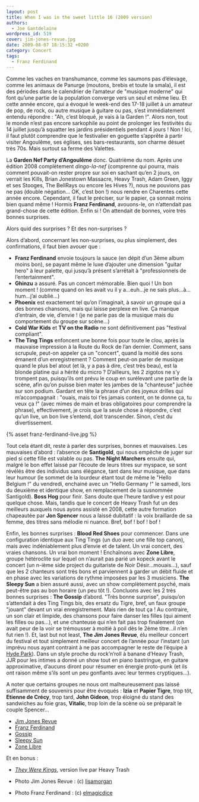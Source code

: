 ```yaml
---
layout: post
title: When I was in the sweet little 16 (2009 version)
authors:
  - Joe Gantdelaine
wordpress_id: 519
cover: jim-jones-revue.jpg
date: 2009-08-07 18:15:32 +0200
category: Concert
tags:
  - Franz Ferdinand
---
```


Comme les vaches en transhumance, comme les saumons pas d’élevage, comme les
animaux de Panurge (moutons, brebis et toute la smala), il est des périodes dans
le calendrier de l’amateur de "musique moderne" qui font qu’une partie de la
population converge vers un seul et même lieu. Et cette année encore, qui a
évoqué le week-end des 17-18 juillet à un amateur de pop, de rock, ou autre
musique à guitare ou pas, s’est immédiatement entendu répondre : "Ah, c’est
bloqué, je vais à la Garden !". Alors non, tout le monde n’est pas encore
sarkophile au point de prolonger les festivités du 14 juillet jusqu’à squatter
les jardins présidentiels pendant 4 jours ! Non ! Ici, il faut plutôt comprendre
que le festivalier en goguette s’apprête à partir visiter Angoulême, ses
églises, ses bars-restaurants, son charme désuet très 70s. Mais surtout sa ferme
des Valettes.

La **Garden Nef Party d’Angoulême** donc. Quatrième du nom. Après une édition
2008 complètement _dingo-la-nef_ (comprenne qui pourra, mais comment pouvait-on
rester propre sur soi en sachant qu’en 2 jours, on verrait les Kills, Brian
Jonestown Massacre, Heavy Trash, Adam Green, Iggy et ses Stooges, The BellRays
ou encore les Hives ?), nous ne pouvions pas ne pas (double négation… OK, c’est
bon !) nous rendre en Charentes cette année encore. Cependant, il faut le
préciser, sur le papier, ça sonnait moins bien quand même ! Hormis **Franz
Ferdinand**, avouons-le, on n’attendait pas grand-chose de cette édition. Enfin
si ! On attendait de bonnes, voire très bonnes surprises.

Alors quid des surprises ? Et des non-surprises ?

Alors d’abord, concernant les non-surprises, ou plus simplement, des
confirmations, il faut bien avouer que :

- **Franz Ferdinand** envoie toujours la sauce (en dépit d’un 3ème album moins
  bon), se payant même le luxe d’ajouter une dimension "guitar hero" à leur
  palette, qui jusqu’à présent s’arrêtait à "professionnels de l’entertainment".
- **Ghinzu** a assuré. Pas un concert mémorable. Bien quoi ! Un bon moment !
  (comme quand on les avait vu il y a…euh…je ne sais plus…à…hum…j’ai oublié…)
- **Phoenix** est exactement tel qu’on l’imaginait, à savoir un groupe qui a des
  bonnes chansons, mais qui laisse perplexe en live. Ça manque d’entrain, de
  vie, d’envie ! (je ne parle pas de la musique mais du comportement du groupe
  sur scène…)
- **Cold War Kids** et **TV on the Radio** ne sont définitivement pas "festival
  compliant".
- **The Ting Tings** enfoncent une bonne fois pour toute le clou, après la
  mauvaise impression à la Route du Rock de l’an dernier. Comment, sans
  scrupule, peut-on appeler ça un "concert", quand la moitié des sons émanent
  d’un enregistrement ? Comment peut-on parler de musique quand le plus bel
  atout (et là, y a pas à dire, c’est très beau), est la blonde platine qui a
  hérité du micro ? D’ailleurs, les 2 zigotos ne s’y trompent pas, puisqu’ils
  ont prévu le coup en surélevant une partie de la scène, afin qu’on puisse bien
  mater les jambes de la "chanteuse" juchée sur son podium. Gardant en tête la
  phrase d’un des joyeux drilles qui m’accompagnait : "ouais, mais toi t’es
  jamais content, on te donne ça, tu veux ça !" (avec mimes de main et bras
  obligatoires pour comprendre la phrase), effectivement, je crois que la seule
  chose à répondre, c’est qu’un live, un bon live s’entend, doit transcender.
  Sinon, c’est du divertissement.

{% asset franz-ferdinand-live.jpg %}

Tout cela étant dit, reste à parler des surprises, bonnes et mauvaises. Les
mauvaises d’abord : l’absence de **Santigold**, qui nous empêche de juger sur
pied si cette fille est valable ou pas. **The Night Marchers** ensuite qui,
malgré le bon effet laissé par l’écoute de leurs titres sur myspace, se sont
révélés être des individus sans élégance, tant dans leur musique, que dans leur
humour (le sommet de la lourdeur étant tout de même le "Hello Belgium !" du
vendredi, enchainé avec un "Hello Germany !" le samedi, lors du deuxième et
identique show, en remplacement de la susnommée Santigold). **Boss Hog** pour
finir. Sans doute que l’heure tardive y est pour quelque chose. Mais, tandis que
le concert de Heavy Trash fut un des meilleurs auxquels nous ayons assisté en
2008, cette autre formation chapeautée par **Jon Spencer** nous a laissé
dubitatif : la voix braillarde de sa femme, des titres sans mélodie ni nuance.
Bref, bof ! bof ! bof !

Enfin, les bonnes surprises : **Blood Red Shoes** pour commencer. Dans une
configuration identique aux Ting Tings (un duo avec une fille top canon), mais
avec indéniablement plus d’envie et de talent. Un vrai concert, des vraies
chansons. Un vrai bon moment ! Enchaînons avec **Zone Libre**, groupe
hétéroclite sur lequel on n’aurait pas parié un kopeck avant le concert (un
n-ième side project du guitariste de Noir Désir…mouais…), sauf que les 2
chanteurs sont très bons et parviennent à garder un débit fluide et en phase
avec les variations de rythme imposées par les 3 musiciens. **The Sleepy Sun** a
bien assuré aussi, avec un show complètement psyché, mais peut-être pas au bon
horaire (un peu tôt !). Concluons avec les 2 très bonnes surprises : **The
Gossip** d’abord. "Très bonne surprise", puisqu’on s’attendait à des Ting Tings
bis, des ersatz du Tigre, bref, un faux groupe "jouant" devant un vrai
enregistrement. Mais rien de tout ça ! Au contraire, un son clair et limpide,
des chansons pour faire danser les filles (qui aiment les filles ou pas…), et
une chanteuse qui n’en fait pas trop finalement (on avait peur de la voir se
trémousser à moitié à poil dès le 2ème titre…il n’en fut rien !). Et, last but
not least, **The Jim Jones Revue**, élu meilleur concert du festival et tout
simplement meilleur concert de l’année pour l’instant (un imprévu nous ayant
contraint à ne pas accompagner le reste de l’équipe à [Hyde Park][i514]). Dans
un style proche du rock’n’roll à banane d’Heavy Trash, JJR pour les intimes a
donné un show tout en piano bastringue, en guitare approximative, d’aucuns
diront pour résumer en énergie proto-punk (et ils ont raison même s’ils sont un
peu gonflants avec leur termes cryptiques…).

A noter que certains groupes ne nous ont malheureusement pas laissé suffisamment
de souvenirs pour être évoqués : **Izia** et **Papier Tigre**, trop tôt,
**Etienne de Crécy**, trop tard, **John Gideon**, trop éloigné du stand des
sandwiches au foie gras, **Vitalic**, trop loin de la scène où se préparait le
couple Spencer…

- [Jim Jones Revue](http://www.myspace.com/thejimjonesrevue)
- [Franz Ferdinand](http://www.myspace.com/franzferdinand)
- [Gossip](http://www.myspace.com/gossipband)
- [Sleepy Sun](http://www.myspace.com/sleepysun)
- [Zone Libre](http://www.myspace.com/librezone)

Et en bonus :

- _[They Were Kings](http://www.youtube.com/watch?v=THYoZGNQo0E)_, version live
  par Heavy Trash

- Photo Jim Jones Revue : (c)
  [lisamorgan](http://www.flickr.com/photos/lisamorgan/)
- Photo Franz Ferdinand : (c)
  [elmagicdice](http://www.flickr.com/photos/elmagicdice/)

[i514]: https://www.deadrooster.org/hand-in-hand-through-their-hyde-parklife/
